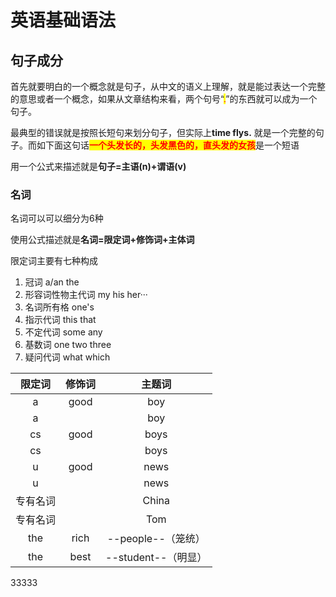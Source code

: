 # 英语基础语法

## 句子成分

首先就要明白的一个概念就是句子，从中文的语义上理解，就是能过表达一个完整的意思或者一个概念，如果从文章结构来看，两个句号“<mark style="color:red;">.</mark>”的东西就可以成为一个句子。

最典型的错误就是按照长短句来划分句子，但实际上**time flys.** 就是一个完整的句子。而如下面这句话<mark style="color:red;">**一个头发长的，头发黑色的，直头发的女孩**</mark>是一个短语

用一个公式来描述就是**句子=主语(n)+谓语(v)**

### 名词

名词可以可以细分为6种

使用公式描述就是**名词=限定词+修饰词+主体词**

限定词主要有七种构成

1. 冠词 a/an the
2. 形容词性物主代词 my his her···
3. 名词所有格 one's
4. 指示代词 this that
5. 不定代词 some any
6. 基数词 one two three
7. 疑问代词 what which

|  限定词 |  修饰词 |       主题词       |
| :--: | :--: | :-------------: |
|   a  | good |       boy       |
|   a  |      |       boy       |
|  cs  | good |       boys      |
|  cs  |      |       boys      |
|   u  | good |       news      |
|   u  |      |       news      |
| 专有名词 |      |      China      |
| 专有名词 |      |       Tom       |
|  the | rich |  --people--（笼统） |
|  the | best | --student--（明显） |



33333
